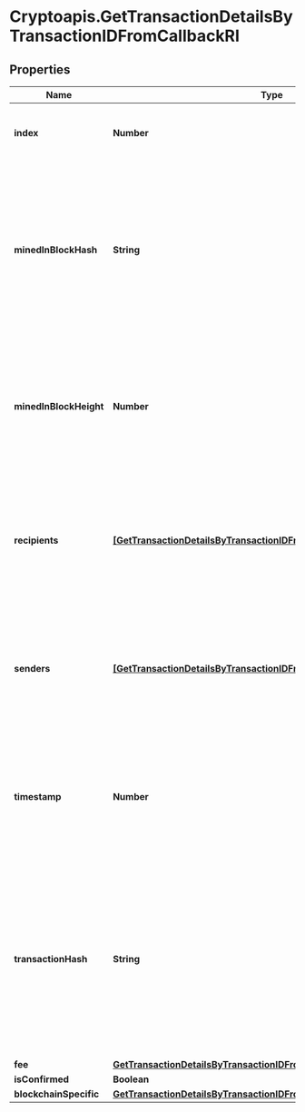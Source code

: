 # Cryptoapis.GetTransactionDetailsByTransactionIDFromCallbackRI

## Properties

Name | Type | Description | Notes
------------ | ------------- | ------------- | -------------
**index** | **Number** | Represents the index position of the transaction in the specific block. | 
**minedInBlockHash** | **String** | Represents the hash of the block where this transaction was mined/confirmed for first time. The hash is defined as a cryptographic digital fingerprint made by hashing the block header twice through the SHA256 algorithm. | 
**minedInBlockHeight** | **Number** | Represents the hight of the block where this transaction was mined/confirmed for first time. The height is defined as the number of blocks in the blockchain preceding this specific block. | 
**recipients** | [**[GetTransactionDetailsByTransactionIDFromCallbackRIRecipientsInner]**](GetTransactionDetailsByTransactionIDFromCallbackRIRecipientsInner.md) | Represents a list of recipient addresses with the respective amounts. In account-based protocols like Ethereum there is only one address in this list. | 
**senders** | [**[GetTransactionDetailsByTransactionIDFromCallbackRISendersInner]**](GetTransactionDetailsByTransactionIDFromCallbackRISendersInner.md) | Represents a list of sender addresses with the respective amounts. In account-based protocols like Ethereum there is only one address in this list. | 
**timestamp** | **Number** | Defines the exact date/time in Unix Timestamp when this transaction was mined, confirmed or first seen in Mempool, if it is unconfirmed. | 
**transactionHash** | **String** | Represents the same as transactionId for account-based protocols like Ethereum, while it could be different in UTXO-based protocols like Bitcoin. E.g., in UTXO-based protocols hash is different from transactionId for SegWit transactions. | 
**fee** | [**GetTransactionDetailsByTransactionIDFromCallbackRIFee**](GetTransactionDetailsByTransactionIDFromCallbackRIFee.md) |  | 
**isConfirmed** | **Boolean** |  | 
**blockchainSpecific** | [**GetTransactionDetailsByTransactionIDFromCallbackRIBS**](GetTransactionDetailsByTransactionIDFromCallbackRIBS.md) |  | 


